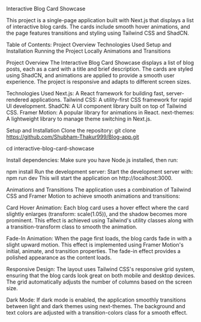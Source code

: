 Interactive Blog Card Showcase

This project is a single-page application built with Next.js that displays a list of interactive blog cards. The cards include smooth hover animations, and the page features transitions and styling using Tailwind CSS and ShadCN.

Table of Contents:
Project Overview
Technologies Used
Setup and Installation
Running the Project Locally
Animations and Transitions

Project Overview
The Interactive Blog Card Showcase displays a list of blog posts, each as a card with a title and brief description. The cards are styled using ShadCN, and animations are applied to provide a smooth user experience. The project is responsive and adapts to different screen sizes.

Technologies Used
Next.js: A React framework for building fast, server-rendered applications.
Tailwind CSS: A utility-first CSS framework for rapid UI development.
ShadCN: A UI component library built on top of Tailwind CSS.
Framer Motion: A popular library for animations in React.
next-themes: A lightweight library to manage theme switching in Next.js.

Setup and Installation
Clone the repository:
git clone https://github.com/Shubham-Thakur999/Blog-app.git

cd interactive-blog-card-showcase

Install dependencies:
Make sure you have Node.js installed, then run:

npm install
Run the development server:
Start the development server with:
npm run dev
This will start the application on http://localhost:3000.


Animations and Transitions
The application uses a combination of Tailwind CSS and Framer Motion to achieve smooth animations and transitions:

Card Hover Animation: Each blog card uses a hover effect where the card slightly enlarges (transform: scale(1.05)), and the shadow becomes more prominent. This effect is achieved using Tailwind's utility classes along with a transition-transform class to smooth the animation.

Fade-In Animation: When the page first loads, the blog cards fade in with a slight upward motion. This effect is implemented using Framer Motion's initial, animate, and transition properties. The fade-in effect provides a polished appearance as the content loads.

Responsive Design: The layout uses Tailwind CSS's responsive grid system, ensuring that the blog cards look great on both mobile and desktop devices. The grid automatically adjusts the number of columns based on the screen size.

Dark Mode: If dark mode is enabled, the application smoothly transitions between light and dark themes using next-themes. The background and text colors are adjusted with a transition-colors class for a smooth effect.
